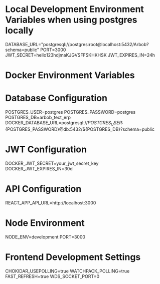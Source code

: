 # Local Development Environment Variables when using postgres locally
DATABASE_URL="postgresql://postgres:root@localhost:5432/Arbob?schema=public"
PORT=3000
JWT_SECRET=hello123hdjmaKJGVSFFSKHKHSK
JWT_EXPIRES_IN=24h

# Docker Environment Variables  
# Database Configuration
POSTGRES_USER=postgres
POSTGRES_PASSWORD=postgres
POSTGRES_DB=arbob_tect_erp
DOCKER_DATABASE_URL=postgresql://${POSTGRES_USER}:${POSTGRES_PASSWORD}@db:5432/${POSTGRES_DB}?schema=public

# JWT Configuration
DOCKER_JWT_SECRET=your_jwt_secret_key
DOCKER_JWT_EXPIRES_IN=30d

# API Configuration
REACT_APP_API_URL=http://localhost:3000

# Node Environment
NODE_ENV=development
PORT=3000

# Frontend Development Settings
CHOKIDAR_USEPOLLING=true
WATCHPACK_POLLING=true
FAST_REFRESH=true
WDS_SOCKET_PORT=0
